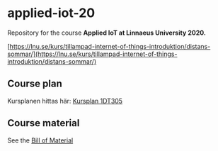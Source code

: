 # applied-iot-20


Repository for the course **Applied IoT at Linnaeus University 2020.**

[https://lnu.se/kurs/tillampad-internet-of-things-introduktion/distans-sommar/](https://lnu.se/kurs/tillampad-internet-of-things-introduktion/distans-sommar/)

## Course plan

Kursplanen hittas här: [Kursplan 1DT305](https://kursplan.lnu.se/kursplaner/kursplan-1DT305-1.pdf)




## Course material

See the [Bill of Material](BOM.md)